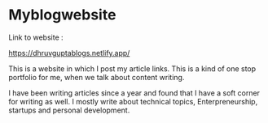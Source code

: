 # Myblogwebsite

Link to website :

https://dhruvguptablogs.netlify.app/

This is a website in which I post my article links.
This is a kind of one stop portfolio for me, when we talk about content writing.

I have been writing articles since a year and found that I have a soft corner for writing as well.
I mostly write about technical topics, Enterpreneurship, startups and personal development.

